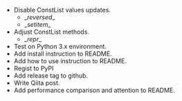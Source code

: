 - Disable ConstList values updates.
  - \__reversed__
  - \__setitem__
- Adjust ConstList methods.
  - \__repr__
- Test on Python 3.x environment.
- Add install instruction to README.
- Add how to use instruction to README.
- Regist to PyPI
- Add release tag to github.
- Write Qiita post.
- Add performance comparison and attention to README.